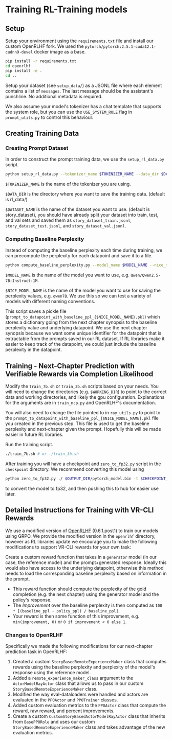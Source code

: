 # Training RL-Training models

## Setup

Setup your environment using the `requirements.txt` file and install our custom OpenRLHF fork. We used the `pytorch/pytorch:2.5.1-cuda12.1-cudnn9-devel` docker image as a base.

```bash
pip install -r requirements.txt
cd openrlhf
pip install -e .
cd ..
```

Setup your dataset (see `setup_data/`) as a JSONL file where each element contains a list of `messages`. The last message should be the assistant's punchline. No additional metadata is required.

We also assume your model's tokenizer has a chat template that supports the system role, but you can use the `USE_SYSTEM_ROLE` flag in `prompt_utils.py` to control this behaviour.

## Creating Training Data

### Creating Prompt Dataset

In order to construct the prompt training data, we use the `setup_rl_data.py` script.

```bash
python setup_rl_data.py --tokenizer_name $TOKENIZER_NAME --data_dir $DATA_DIR --dataset_name $DATASET_NAME
```

`$TOKENIZER_NAME` is the name of the tokenizer you are using.

`$DATA_DIR` is the directory where you want to save the training data. (default is rl_data/)

`$DATASET_NAME` is the name of the dataset you want to use. (default is story_dataset), you should have already split your dataset into train, test, and val sets and saved them as `story_dataset_train.jsonl`, `story_dataset_test.jsonl`, and `story_dataset_val.jsonl`.

### Computing Baseline Perplexity

Instead of computing the baseline perplexity each time during training, we can precompute the perplexity for each datapoint and save it to a file.

```bash
python compute_baseline_perplexity.py --model_name $MODEL_NAME --nice_model_name $NICE_MODEL_NAME
```

`$MODEL_NAME` is the name of the model you want to use, e.g. `Qwen/Qwen2.5-7B-Instruct-1M`.

`$NICE_MODEL_NAME` is the name of the model you want to use for saving the perplexity values, e.g. `qwen7B`. We use this so we can test a variety of models with different naming conventions.

This script saves a pickle file (`prompt_to_datapoint_with_baseline_ppl_{$NICE_MODEL_NAME}.pkl`) which stores a dictionary going from the next chapter synopsis to the baseline perplexity value and underlying datapoint. We use the next chapter synopsis because we want some unique identifier for the datapoint that is extractable from the prompts saved in our RL dataset. If RL libraries make it easier to keep track of the datapoint, we could just include the baseline perplexity in the datapoint.

## Training - Next-Chapter Prediction with Verifiable Rewards via Completion Likelihood

Modify the `train_7b.sh` or `train_3b.sh` scripts based on your needs. You will need to change the directories (e.g. `$WORKING_DIR`) to point to the correct data and working directories, and likely the gpu configuration. Explanations for the arguments are in `train_ncp.py` and OpenRLHF's documentation.

You will also need to change the file pointed to in `ray_utils.py` to point to the `prompt_to_datapoint_with_baseline_ppl_{$NICE_MODEL_NAME}.pkl` file you created in the previous step. This file is used to get the baseline perplexity and next-chapter given the prompt. Hopefully this will be made easier in future RL libraries.

Run the training script.

```bash
./train_7b.sh # or ./train_3b.sh
```

After training you will have a checkpoint and `zero_to_fp32.py` script in the `checkpoint` directory. We recommend converting this model using

```bash
python zero_to_fp32.py ./ $OUTPUT_DIR/pytorch_model.bin -t $CHECKPOINT_NAME
```

to convert the model to fp32, and then pushing this to hub for easier use later.


## Detailed Instructions for Training with VR-CLI Rewards

We use a modified version of [OpenRLHF](https://github.com/OpenRLHF/OpenRLHF) (0.6.1.post1) to train our models using GRPO. We provide the modified version in the `openrlhf` directory, however as RL libraries update we encourage you to make the following modifications to support VR-CLI rewards for your own task:

Create a custom reward function that takes in a `generator` model (in our case, the reference model) and the prompt+generated response. Ideally this would also have access to the underlying datapoint, otherwise this method needs to load the corresponding baseline perplexity based on information in the prompt.
- This reward function should compute the perplexity of the gold completion (e.g. the next chapter) using the generator model and the policy's response.
- The _Improvement_ over the baseline perplexity is then computed as `100 * [(baseline_ppl - policy_ppl) / baseline_ppl]`.
- Your reward is then some function of this improvement, e.g. `min(improvement, 0)` or `0 if improvement < 0 else 1`.


### Changes to OpenRLHF

Specifically we made the following modifications for our next-chapter prediction task in OpenRLHF:

1) Created a custom `StoryBasedRemoteExperienceMaker` class that computes rewards using the baseline perplexity and perplexity of the model's response using the reference model.
2) Added a `remote_experience_maker_class` argument to the `ActorModelRayActor` class that allows us to pass in our custom `StoryBasedRemoteExperienceMaker` class.
3) Modified the way eval-dataloaders were handled and actors are evaluated in the `PPOActor` and `PPOTrainer` classes.
4) Added custom evaluation metrics to the `PPOActor` class that compute the reward, raw reward, and percent improvements.
5) Create a custom `CustomStoryBasedActorModelRayActor` class that inherits from `BasePPORole` and uses our custom `StoryBasedRemoteExperienceMaker` class and takes advantage of the new evaluation metrics.
